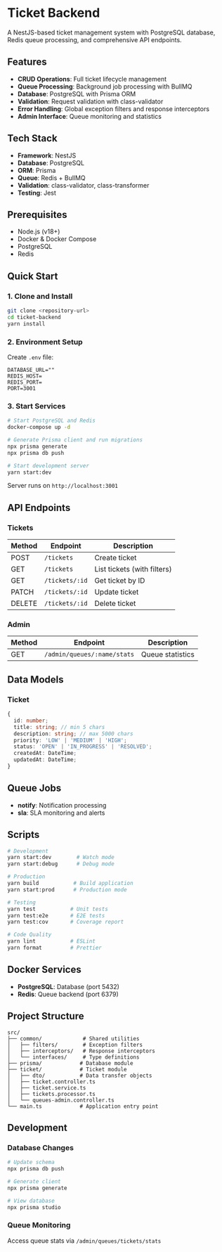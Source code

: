 # Ticket Backend

A NestJS-based ticket management system with PostgreSQL database, Redis queue processing, and comprehensive API endpoints.

## Features

- **CRUD Operations**: Full ticket lifecycle management
- **Queue Processing**: Background job processing with BullMQ
- **Database**: PostgreSQL with Prisma ORM
- **Validation**: Request validation with class-validator
- **Error Handling**: Global exception filters and response interceptors
- **Admin Interface**: Queue monitoring and statistics

## Tech Stack

- **Framework**: NestJS
- **Database**: PostgreSQL
- **ORM**: Prisma
- **Queue**: Redis + BullMQ
- **Validation**: class-validator, class-transformer
- **Testing**: Jest

## Prerequisites

- Node.js (v18+)
- Docker & Docker Compose
- PostgreSQL
- Redis

## Quick Start

### 1. Clone and Install

```bash
git clone <repository-url>
cd ticket-backend
yarn install
```

### 2. Environment Setup

Create `.env` file:

```env
DATABASE_URL=""
REDIS_HOST=
REDIS_PORT=
PORT=3001
```

### 3. Start Services

```bash
# Start PostgreSQL and Redis
docker-compose up -d

# Generate Prisma client and run migrations
npx prisma generate
npx prisma db push

# Start development server
yarn start:dev
```

Server runs on `http://localhost:3001`

## API Endpoints

### Tickets

| Method | Endpoint       | Description                 |
| ------ | -------------- | --------------------------- |
| POST   | `/tickets`     | Create ticket               |
| GET    | `/tickets`     | List tickets (with filters) |
| GET    | `/tickets/:id` | Get ticket by ID            |
| PATCH  | `/tickets/:id` | Update ticket               |
| DELETE | `/tickets/:id` | Delete ticket               |

### Admin

| Method | Endpoint                    | Description      |
| ------ | --------------------------- | ---------------- |
| GET    | `/admin/queues/:name/stats` | Queue statistics |

## Data Models

### Ticket

```typescript
{
  id: number;
  title: string; // min 5 chars
  description: string; // max 5000 chars
  priority: 'LOW' | 'MEDIUM' | 'HIGH';
  status: 'OPEN' | 'IN_PROGRESS' | 'RESOLVED';
  createdAt: DateTime;
  updatedAt: DateTime;
}
```

## Queue Jobs

- **notify**: Notification processing
- **sla**: SLA monitoring and alerts

## Scripts

```bash
# Development
yarn start:dev        # Watch mode
yarn start:debug      # Debug mode

# Production
yarn build           # Build application
yarn start:prod      # Production mode

# Testing
yarn test           # Unit tests
yarn test:e2e       # E2E tests
yarn test:cov       # Coverage report

# Code Quality
yarn lint           # ESLint
yarn format         # Prettier
```

## Docker Services

- **PostgreSQL**: Database (port 5432)
- **Redis**: Queue backend (port 6379)

## Project Structure

```
src/
├── common/             # Shared utilities
│   ├── filters/        # Exception filters
│   ├── interceptors/   # Response interceptors
│   └── interfaces/     # Type definitions
├── prisma/            # Database module
├── ticket/            # Ticket module
│   ├── dto/           # Data transfer objects
│   ├── ticket.controller.ts
│   ├── ticket.service.ts
│   ├── tickets.processor.ts
│   └── queues-admin.controller.ts
└── main.ts            # Application entry point
```

## Development

### Database Changes

```bash
# Update schema
npx prisma db push

# Generate client
npx prisma generate

# View database
npx prisma studio
```

### Queue Monitoring

Access queue stats via `/admin/queues/tickets/stats`
